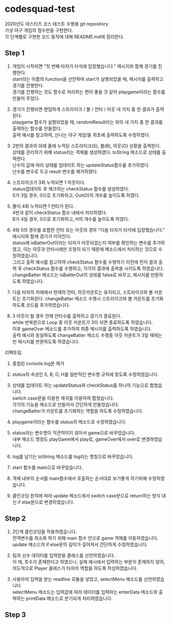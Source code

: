 # codesquad-test

2020년도 마스터즈 코스 테스트 수행용 git repository<br>
가상 야구 게임의 점수판을 구현한다.<br>
각 단계별로 구현한 코드 동작에 대해 README.md에 정리한다.

## Step 1

1. 게임이 시작되면 "첫 번째 타자가 타석에 입장했습니다." 메시지와 함께 경기를 진행한다.<br>
   start라는 이름의 function을 선언하여 start가 실행되었을 때, 메시지를 출력하고 경기를 진행한다.<br>
   경기를 진행하는 것도 함수로 처리하는 편이 좋을 것 같아 playgame이라는 함수를 만들어 주었다.

2. 경기가 진행되면 랜덤하게 스트라이크 / 볼 / 안타 / 아웃 네 가지 중 한 결과가 출력된다.<br>
   playgame 함수가 실행되었을 때, randomResult라는 위의 네 가지 중 한 결과를 출력하는 함수를 만들었다.<br>
   출력 예시를 참고하여, 신나는 야구 게임!을 최초에 출력하도록 수정하였다.

3. 2번의 결과의 아래 줄에 누적된 스트라이크(S), 볼(B), 아웃(O) 상황을 출력한다.<br>
   상태를 관리하기 위해 status라는 객체를 생성하였다. toString 메소드로 상태를 출력한다.<br>
   난수의 값에 따라 상태를 업데이트 하는 updateStatus함수를 추가하였다.<br>
   난수를 변수로 두고 result 변수를 제거하였다.<br>

4. 스트라이크가 3회 누적되면 1 아웃이다.<br>
   status업데이트 후 체크하는 checkStatus 함수를 생성하였다.<br>
   S가 3일 경우, 0으로 초기화하고, Out(O)의 개수를 높이도록 하였다.<br>

5. 볼이 4회 누적되면 1 안타가 된다.<br>
   4번과 같이 checkStatus 함수 내에서 처리하였다.<br>
   B가 4일 경우, 0으로 초기화하고, H의 개수를 높이도록 하였다.<br>

6. 4와 5의 경우를 포함한 안타 또는 아웃의 경우 "다음 타자가 타석에 입장했습니다." 메시지와 함께 경기가 이어진다.<br>
   status에 isBatterOut이라는 타자가 아웃되었는지 여부를 확인하는 변수를 추가하였고, 이는 아웃과 안타시에만 조정이 되기 때문에 메소드에서 처리하는 것으로 수정하였습니다.<br>
   그리고 출력 예시를 참고하여 checkStatus 함수를 수행하기 이전에 먼저 결과 출력 후 checkStatus 함수를 수행하고, 각각의 결과에 출력을 시키도록 하였습니다.<br>
   changeBatter 메소드는 isBatterOut의 상태를 false로 바꾸고, 메시지를 반환하도록 하였습니다.<br>

7. 다음 타자의 차례에서 현재의 안타, 아웃카운트는 유지되고, 스트라이크와 볼 카운트는 초기화된다.
   changeBatter 메소드 수행시 스트라이크와 볼 카운트를 초기화하도록 코드를 추가하였습니다.<br>

8. 3 아웃이 될 경우 전체 안타수를 출력하고 경기가 종료된다.<br>
   while 반복문으로 Loop 중 아웃 카운트가 3이 되면 종료하도록 하였습니다.<br>
   이후 gameOver 메소드를 추가하여 최종 메시지를 출력하도록 하였습니다.<br>
   출력 예시와 동일하도록 changeBatter 메소드 수행중 아웃 카운트가 3일 때에는 빈 메시지를 반환하도록 하였습니다.<br>

리팩토링.

1. 중첩된 console.log문 제거

2. status의 속성인 S, B, O, H를 일반적인 변수명 규칙에 맞도록 수정하였습니다.

3. 상태를 업데이트 하는 updateStatus와 checkStatus를 하나의 기능으로 합쳤습니다.<br>
   switch case문을 이용한 재귀를 이용하여 합쳤습니다.<br>
   각각의 기능을 메소드로 만들어서 간단하게 만들었습니다.<br>
   changeBatter가 카운트를 초기화하는 역할을 하도록 수정하였습니다.<br>

4. playgame이라는 함수를 status의 메소드로 수정하였습니다.

5. status라는 변수명이 직관적이지 않아서 game으로 바꾸었습니다.<br>
   내부 메소드 명칭도 playGame에서 play로, gameOver에서 over로 변경하였습니다.

6. log를 남기는 toString 메소드를 log라는 명칭으로 바꾸었습니다.

7. start 함수를 main으로 바꾸었습니다.

8. 객체 내부의 순서를 main함수에서 호출하는 순서대로 보기좋게 하기위해 수정하였습니다.

9. 클린코딩 원칙에 따라 update 메소드에서 switch case문으로 return하는 방식 대신 if else문으로 변경하였습니다.

## Step 2

1. 2단계 클린코딩을 적용하였습니다.<br>
   전역변수를 최소화 하기 위해 main 함수 안으로 game 객체를 이동하였습니다.<br>
   update 메소드의 if else문의 깊이가 깊어져서 간단하게 수정하였습니다.

2. 팀과 선수 데이터를 입력받을 클래스를 선언하였습니다.<br>
   이 때, 투수가 존재한다고 하였으나, 실제 예시에서 입력하는 부분이 존재하지 않아,의도적으로 Player 클래스가 타자의 역할을 하도록 작성하였습니다. 

3. 사용자의 입력을 받는 readline 모듈을 넣었고, selectMenu 메소드를 선언하였습니다<br>
   selectMenu 메소드는 입력값에 따라 데이터를 입력하는 enterData 메소드와 출력하는 printData 메소드로 분기되게 처리하였습니다.

## Step 3
